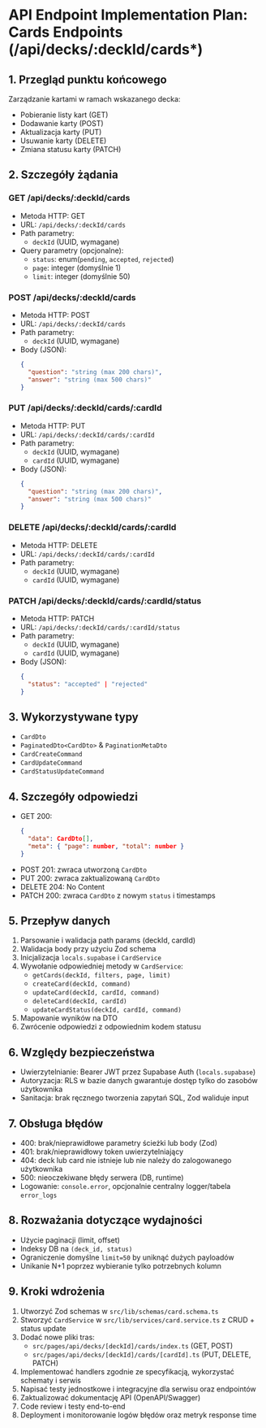 # API Endpoint Implementation Plan: Cards Endpoints (/api/decks/:deckId/cards*)

## 1. Przegląd punktu końcowego
Zarządzanie kartami w ramach wskazanego decka:
- Pobieranie listy kart (GET)
- Dodawanie karty (POST)
- Aktualizacja karty (PUT)
- Usuwanie karty (DELETE)
- Zmiana statusu karty (PATCH)

## 2. Szczegóły żądania

### GET /api/decks/:deckId/cards
- Metoda HTTP: GET
- URL: `/api/decks/:deckId/cards`
- Path parametry:
  - `deckId` (UUID, wymagane)
- Query parametry (opcjonalne):
  - `status`: enum(`pending`, `accepted`, `rejected`)
  - `page`: integer (domyślnie 1)
  - `limit`: integer (domyślnie 50)

### POST /api/decks/:deckId/cards
- Metoda HTTP: POST
- URL: `/api/decks/:deckId/cards`
- Path parametry:
  - `deckId` (UUID, wymagane)
- Body (JSON):
  ```json
  {
    "question": "string (max 200 chars)",
    "answer": "string (max 500 chars)"
  }
  ```

### PUT /api/decks/:deckId/cards/:cardId
- Metoda HTTP: PUT
- URL: `/api/decks/:deckId/cards/:cardId`
- Path parametry:
  - `deckId` (UUID, wymagane)
  - `cardId` (UUID, wymagane)
- Body (JSON):
  ```json
  {
    "question": "string (max 200 chars)",
    "answer": "string (max 500 chars)"
  }
  ```

### DELETE /api/decks/:deckId/cards/:cardId
- Metoda HTTP: DELETE
- URL: `/api/decks/:deckId/cards/:cardId`
- Path parametry:
  - `deckId` (UUID, wymagane)
  - `cardId` (UUID, wymagane)

### PATCH /api/decks/:deckId/cards/:cardId/status
- Metoda HTTP: PATCH
- URL: `/api/decks/:deckId/cards/:cardId/status`
- Path parametry:
  - `deckId` (UUID, wymagane)
  - `cardId` (UUID, wymagane)
- Body (JSON):
  ```json
  {
    "status": "accepted" | "rejected"
  }
  ```

## 3. Wykorzystywane typy
- `CardDto`
- `PaginatedDto<CardDto>` & `PaginationMetaDto`
- `CardCreateCommand`
- `CardUpdateCommand`
- `CardStatusUpdateCommand`

## 4. Szczegóły odpowiedzi
- GET 200:
  ```json
  {
    "data": CardDto[],
    "meta": { "page": number, "total": number }
  }
  ```
- POST 201: zwraca utworzoną `CardDto`
- PUT 200: zwraca zaktualizowaną `CardDto`
- DELETE 204: No Content
- PATCH 200: zwraca `CardDto` z nowym `status` i timestamps

## 5. Przepływ danych
1. Parsowanie i walidacja path params (deckId, cardId)
2. Walidacja body przy użyciu Zod schema
3. Inicjalizacja `locals.supabase` i `CardService`
4. Wywołanie odpowiedniej metody w `CardService`:
   - `getCards(deckId, filters, page, limit)`
   - `createCard(deckId, command)`
   - `updateCard(deckId, cardId, command)`
   - `deleteCard(deckId, cardId)`
   - `updateCardStatus(deckId, cardId, command)`
5. Mapowanie wyników na DTO
6. Zwrócenie odpowiedzi z odpowiednim kodem statusu

## 6. Względy bezpieczeństwa
- Uwierzytelnianie: Bearer JWT przez Supabase Auth (`locals.supabase`)
- Autoryzacja: RLS w bazie danych gwarantuje dostęp tylko do zasobów użytkownika
- Sanitacja: brak ręcznego tworzenia zapytań SQL, Zod waliduje input

## 7. Obsługa błędów
- 400: brak/nieprawidłowe parametry ścieżki lub body (Zod)
- 401: brak/nieprawidłowy token uwierzytelniający
- 404: deck lub card nie istnieje lub nie należy do zalogowanego użytkownika
- 500: nieoczekiwane błędy serwera (DB, runtime)
- Logowanie: `console.error`, opcjonalnie centralny logger/tabela `error_logs`

## 8. Rozważania dotyczące wydajności
- Użycie paginacji (limit, offset)
- Indeksy DB na `(deck_id, status)`
- Ograniczenie domyślne `limit=50` by uniknąć dużych payloadów
- Unikanie N+1 poprzez wybieranie tylko potrzebnych kolumn

## 9. Kroki wdrożenia
1. Utworzyć Zod schemas w `src/lib/schemas/card.schema.ts`
2. Stworzyć `CardService` w `src/lib/services/card.service.ts` z CRUD + status update
3. Dodać nowe pliki tras:
   - `src/pages/api/decks/[deckId]/cards/index.ts` (GET, POST)
   - `src/pages/api/decks/[deckId]/cards/[cardId].ts` (PUT, DELETE, PATCH)
4. Implementować handlers zgodnie ze specyfikacją, wykorzystać schematy i serwis
5. Napisać testy jednostkowe i integracyjne dla serwisu oraz endpointów
6. Zaktualizować dokumentację API (OpenAPI/Swagger)
7. Code review i testy end-to-end
8. Deployment i monitorowanie logów błędów oraz metryk response time 